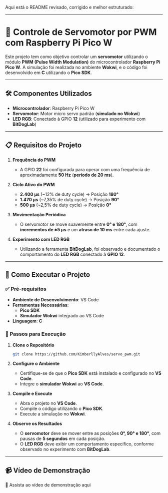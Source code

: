 Aqui está o README revisado, corrigido e melhor estruturado:  

---

# 🎯 Controle de Servomotor por PWM com Raspberry Pi Pico W  

Este projeto tem como objetivo controlar um **servomotor** utilizando o módulo **PWM (Pulse Width Modulation)** do microcontrolador **Raspberry Pi Pico W**. A simulação foi realizada no ambiente **Wokwi**, e o código foi desenvolvido em **C** utilizando o **Pico SDK**.  

---

## 🛠️ Componentes Utilizados  

- **Microcontrolador**: Raspberry Pi Pico W  
- **Servomotor**: Motor micro servo padrão (**simulado no Wokwi**)  
- **LED RGB**: Conectado à GPIO **12** (utilizado para experimento com **BitDogLab**)  

---

## 📋 Requisitos do Projeto  

1. **Frequência do PWM**  
   - A GPIO **22** foi configurada para operar com uma frequência de aproximadamente **50 Hz** (**período de 20 ms**).  

2. **Ciclo Ativo do PWM**  
   - **2.400 µs** (~12% de duty cycle) → Posição **180°**  
   - **1.470 µs** (~7,35% de duty cycle) → Posição **90°**  
   - **500 µs** (~2,5% de duty cycle) → Posição **0°**  

3. **Movimentação Periódica**  
   - O servomotor se move suavemente entre **0° e 180°**, com **incrementos de ±5 µs** e um **atraso de 10 ms** entre cada ajuste.  

4. **Experimento com LED RGB**  
   - Utilizando a ferramenta **BitDogLab**, foi observado e documentado o comportamento do **LED RGB** conectado à **GPIO 12**.  

---

## 🚀 Como Executar o Projeto  

### ✅ Pré-requisitos  

- **Ambiente de Desenvolvimento**: VS Code  
- **Ferramentas Necessárias**:  
  - **Pico SDK**  
  - **Simulador Wokwi** integrado ao VS Code  
- **Linguagem**: **C**  

### 🔧 Passos para Execução  

1. **Clone o Repositório**  
   ```bash
   git clone https://github.com/KimberllyAlves/servo_pwm.git
   ```
   
2. **Configure o Ambiente**  
   - Certifique-se de que o **Pico SDK** está instalado e configurado no **VS Code**.  
   - Integre o **simulador Wokwi** ao **VS Code**.  

3. **Compile e Execute**  
   - Abra o projeto no **VS Code**.  
   - Compile o código utilizando o **Pico SDK**.  
   - Execute a simulação no **Wokwi**.  

4. **Observe os Resultados**  
   - O **servomotor** deve se mover entre as posições **0°, 90° e 180°**, com pausas de **5 segundos** em cada posição.  
   - O **LED RGB** deve exibir um comportamento específico, conforme observado no experimento com **BitDogLab**.  

---

## 📹 Vídeo de Demonstração  
🔗 Assista ao vídeo de demonstração aqui


